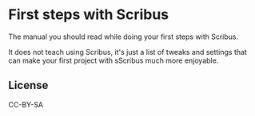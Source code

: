 # First steps with Scribus

The manual you should read while doing your first steps with Scribus.

It does not teach using Scribus, it's just a list of tweaks and settings that can make your first project with sScribus much more enjoyable.

## License

CC-BY-SA
